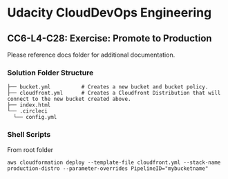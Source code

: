 # Udacity CloudDevOps Engineering

## CC6-L4-C28: Exercise: Promote to Production

Please reference docs folder for additional documentation.

### Solution Folder Structure

```folder-structure
├── bucket.yml          # Creates a new bucket and bucket policy.       
├── cloudfront.yml      # Creates a Cloudfront Distribution that will connect to the new bucket created above.
├── index.html  
└── .circleci
  └── config.yml
```

### Shell Scripts

From root folder

```shell
aws cloudformation deploy --template-file cloudfront.yml --stack-name production-distro --parameter-overrides PipelineID="mybucketname"
```
